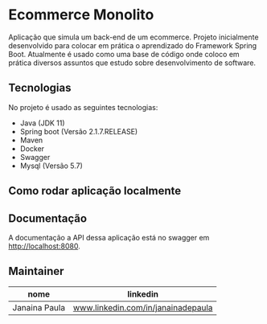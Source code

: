 # Ecommerce Monolito

Aplicação que simula um back-end de um ecommerce. Projeto inicialmente desenvolvido para colocar em prática o aprendizado do Framework Spring Boot. Atualmente é usado como uma base de código onde coloco em prática diversos assuntos que estudo sobre desenvolvimento de software.

## Tecnologias

No projeto é usado as seguintes tecnologias:

- Java (JDK 11)
- Spring boot (Versão 2.1.7.RELEASE)
- Maven
- Docker
- Swagger
- Mysql (Versão 5.7)

## Como rodar aplicação localmente

## Documentação

A documentação a API dessa aplicação está no swagger em [http://localhost:8080](http://localhost:8080).

## Maintainer

| nome | linkedin |
|------|-------|
| Janaina Paula | www.linkedin.com/in/janainadepaula |
